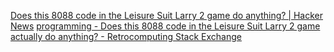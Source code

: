 
[Does this 8088 code in the Leisure Suit Larry 2 game do anything? | Hacker News](https://news.ycombinator.com/item?id=39530113)
[programming - Does this 8088 code in the Leisure Suit Larry 2 game actually do anything? - Retrocomputing Stack Exchange](https://retrocomputing.stackexchange.com/questions/29565/does-this-8088-code-in-the-leisure-suit-larry-2-game-actually-do-anything)
